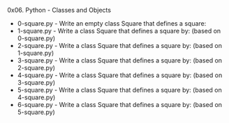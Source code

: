 0x06. Python - Classes and Objects
- 0-square.py - Write an empty class Square that defines a square:
- 1-square.py - Write a class Square that defines a square by: (based on 0-square.py)
- 2-square.py - Write a class Square that defines a square by: (based on 1-square.py)
- 3-square.py - Write a class Square that defines a square by: (based on 2-square.py)
- 4-square.py - Write a class Square that defines a square by: (based on 3-square.py)
- 5-square.py - Write a class Square that defines a square by: (based on 4-square.py)
- 6-square.py - Write a class Square that defines a square by: (based on 5-square.py)
